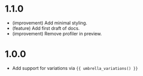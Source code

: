 1.1.0
=====

*   (improvement) Add minimal styling.
*   (feature) Add first draft of docs.
*   (improvement) Remove profiler in preview.


1.0.0
=====

*   Add support for variations via `{{ umbrella_variations() }}`
